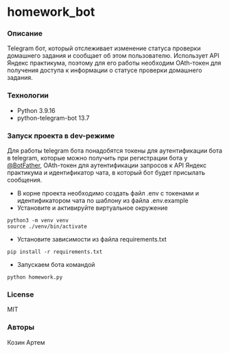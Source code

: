 # homework_bot
### Описание
Telegram бот, который отслеживает изменение статуса проверки домашнего задания
и сообщает об этом пользователю. Использует API Яндекс практикума, поэтому для
его работы необходим OAth-токен для получения доступа к информации о статусе
проверки домашнего задания.
### Технологии
- Python 3.9.16
- python-telegram-bot 13.7
### Запуск проекта в dev-режиме
Для работы telegram бота понадобятся токены для аутентификации бота в telegram,
которые можно получить при регистрации бота у [@BotFather](https://t.me/botfather),
OAth-токен для аутентификации запросов к API Яндекс практикума и идентификатор
чата, в который бот будет присылать сообщения.
- В корне проекта необходимо создать файл .env с токенами и идентификатором чата
по шаблону из файла .env.example
- Установите и активируйте виртуальное окружение
```
python3 -m venv venv
source ./venv/bin/activate
```
- Установите зависимости из файла requirements.txt
```
pip install -r requirements.txt
``` 
- Запускаем бота командой
```
python homework.py
```
### License
MIT
### Авторы
Козин Артем
